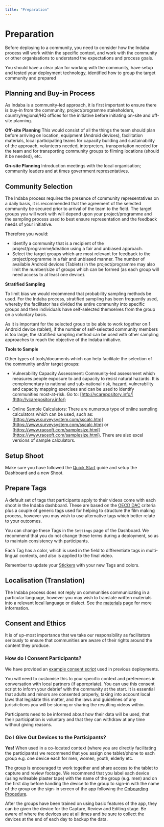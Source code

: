 ```yaml
---
title: "Preparation"
---
```

<ReadTime />

<Steps :step="0"/>

# Preparation

<Leader>

Before deploying to a community, you need to consider how the Indaba process will work within the specific context, and work with the community or other organisations to understand the expectations and process goals.

</Leader>

<Tip title="Outcome of Step">

You should have a clear plan for working with the community, have setup and tested your deployment technology, identified how to group the target community and prepared 

</Tip>

<TimeGuide title="Up to 6 months prior">

## Planning and Buy-in Process

</TimeGuide>

As Indaba is a community-led approach, it is first important to ensure there is buy-in from the community, project/programme stakeholders, country/regional/HQ offices for the initiative before initiating on-site and off-site planning.

**Off-site Planning** This would consist of all the things the team should plan before arriving on location, equipment (Android devices), facilitation materials, local participating teams for capacity building and sustainability of the approach, volunteers needed, interpreters, transportation needed for the team and for transporting community groups to filming locations (should it be needed), etc.

**On-site Planning** Introduction meetings with the local organisation; community leaders and at times government representatives.

## Community Selection

The Indaba process requires the presence of community representatives on a daily basis, it is recommended that the agreement of the selected community be secured prior to arrival of the team to the field. The target groups you will work with will depend upon your project/programme and the sampling process used to best ensure representation and the feedback needs of your initiative.

Therefore you would:

- Identify a community that is a recipient of the project/programme/ideation using a fair and unbiased approach. 
- Select the target groups which are most relevant for feedback to the project/programme in a fair and unbiased manner. The number of available Android devices (Tablets) in the project/programme may also limit the number/size of groups which can be formed (as each group will need access to at least one device).

<StepOptions title="Options: Community Selection Method">

**Stratified Sampling**

To limit bias we would recommend that probability sampling methods be used. For the Indaba process, stratified sampling has been frequently used, whereby the facilitator has divided the entire community into specific groups and then individuals have self-selected themselves from the group on a voluntary basis.

As it is important for the selected group to be able to work together on 1 Android device (tablet), if the number of self-selected community members is too large, the stratified sampling method can be used with other sampling approaches to reach the objective of the Indaba initiative.

**Tools to Sample**

Other types of tools/documents which can help facilitate the selection of the community and/or target groups:

- Vulnerability Capacity Assessment: Community-led assessment which measures people exposure to and capacity to resist natural hazards. It is complementary to national and sub-national risk, hazard, vulnerability and capacity mapping exercises and can be used to identify communities most-at-risk. Go to: [http://vcarepository.info/](http://vcarepository.info/)

- Online Sample Calculators: There are numerous type of online sampling calculators which can be used, such as: [https://www.surveysystem.com/sscalc.htm](https://www.surveysystem.com/sscalc.htm) or [https://www.raosoft.com/samplesize.html](https://www.raosoft.com/samplesize.html). There are also  excel versions of sample calculators.

</StepOptions>

## Setup Shoot

<Dashboard />

Make sure you have followed the [Quick Start](/quickstart/) guide and setup the Dashboard and a new Shoot.

## Prepare Tags

<Dashboard />

A default set of tags that participants apply to their videos come with each shoot in the Indaba dashboard. These are based on the [OECD DAC](https://www.oecd.org/dac/) criteria plus a couple of generic tags used for helping to structure the film making process, however you may wish to use alternative tags which better relate to your outcomes.

<StepOptions title="Options: Tags">

You can change these Tags in the `Settings` page of the Dashboard. We recommend that you do not change these terms during a deployment, so as to maintain consistency with participants.

Each Tag has a color, which is used in the field to differentiate tags in multi-lingual contexts, and also is applied to the final video.

Remember to update your [Stickers](/materials/#stickers) with your new Tags and colors. 

</StepOptions>

## Localisation (Translation)

<Dashboard />

The Indaba process does not reply on communities communicating in a particular language, however you may wish to translate written materials into a relevant local language or dialect. See the [materials](/materials/) page for more information.

## Consent and Ethics

<Paper />

It is of up-most importance that we take our responsibility as facilitators seriously to ensure that communities are aware of their rights around the content they produce.

### How do I Consent Participants?

We have provided an [example consent script](/materials/#example-consent-form) used in previous deployments. 

You will need to customise this to your specific context and preferences in conversation with local partners (if appropriate). You can use this consent script to inform your debrief with the community at the start. It is essential that adults and minors are consented properly, taking into account local laws that legislate this matter, and the laws and guidelines of any jurisdictions you will be storing or sharing the resulting videos within.

Participants need to be informed about how their data will be used, that their participation is voluntary and that they can withdraw at any time without giving reasons.

### Do I Give Out Devices to the Participants?

**Yes!** When used in a co-located context (where you are directly facilitating the participants) we recommend that you assign one tablet/phone to each group e.g. one device each for men, women, youth, elderly etc. 

The group is encouraged to work together and share access to the tablet to capture and review footage. We recommend that you label each device (using writeable plaster tape) with the name of the group (e.g. men) and on the first day before handing the device to the group to sign-in with the name of the group on the sign-in screen of the app following the [Onboarding Procedure](/guide/capture/#onboarding).

After the groups have been trained on using basic features of the app, they can be given the device for the Capture, Review and Editing stage. Be aware of where the devices are at all times and be sure to collect the devices at the end of each day to backup the data.